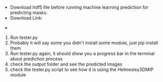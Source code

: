 

* Download hdf5 file before running machine learning prediction for predicting masks:
* Download Link:
- 

1. Run tester.py
2. Probably it will say some you didn't install some module, just pip install them
3. Run tester.py again, it should show you a progress bar in the terminal about prediction process
4. check the output folder and see the predicted images
5. check the tester.py script to see how it is using the Helmesley3DMIP module

